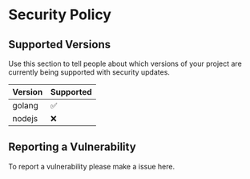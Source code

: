 # Security Policy

## Supported Versions

Use this section to tell people about which versions of your project are
currently being supported with security updates.

| Version | Supported          |
| ------- | ------------------ |
| golang  | :white_check_mark: |
| nodejs  | :x:                |

## Reporting a Vulnerability

To report a vulnerability please make a issue here.
